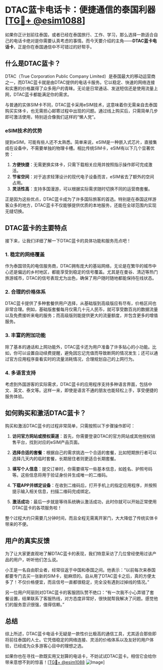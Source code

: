 # DTAC蓝卡电话卡：便捷通信的泰国利器[[TG💪+ @esim1088](https://t.me/s/esim1088)]

如果你正计划前往泰国，或者已经在泰国旅行、工作、学习，那么选择一款适合自己的电话卡绝对是你需要认真考虑的事情。而今天要介绍的主角——**DTAC蓝卡电话卡**，正是你在泰国通信中不可错过的好帮手。

## 什么是DTAC蓝卡？

DTAC（True Corporation Public Company Limited）是泰国最大的移动运营商之一，而DTAC蓝卡就是由DTAC提供的电话卡服务。它以稳定、快速的网络连接和实惠的价格赢得了众多用户的青睐。无论是日常通话、发送短信还是使用流量上网，DTAC蓝卡都能满足你的需求。

与普通的实体SIM卡不同，DTAC蓝卡采用eSIM技术，这意味着你无需亲自去泰国购买实体卡，也无需担心邮寄过程中出现的问题。通过线上购买后，只需简单几步即可激活使用，特别适合像我们这样的“懒人党”。

### eSIM技术的优势

提到eSIM，可能有些人还不太熟悉。简单来说，eSIM是一种嵌入式芯片，直接集成在设备中，不需要单独的物理卡槽。相比传统SIM卡，eSIM有以下几个显著优势：

1. **方便快捷**：无需更换实体卡，只需下载相关应用并按照指示操作即可完成激活。
2. **节省空间**：对于追求轻薄设计的现代电子设备而言，eSIM省去了额外的空间占用。
3. **灵活性高**：支持多国漫游，可以根据实际需求随时切换不同的运营商套餐。

正是因为这些优点，DTAC蓝卡成为了许多国际旅客的首选。特别是在泰国这样游客众多的地方，DTAC蓝卡不仅能够提供优质的本地服务，还能在全球范围内实现无缝切换。

## DTAC蓝卡的主要特点

接下来，让我们详细了解一下DTAC蓝卡的具体功能和服务亮点吧！

### 1. 稳定的网络覆盖

作为泰国领先的电信服务商，DTAC拥有庞大的基站网络，无论是在繁华的城市中心还是偏远的乡村地区，都能享受到稳定的信号覆盖。尤其是在曼谷、清迈等热门旅游城市，DTAC的信号表现尤为出色，确保了用户随时随地都能保持在线状态。

### 2. 合理的价格体系

DTAC蓝卡提供了多种套餐供用户选择，从基础版到高级版应有尽有，价格区间也非常合理。例如，基础版套餐每月仅需几十元人民币，就可享受数百兆的数据流量以及免费接听来电的服务；而高级版则能提供更大的流量额度，并包含更多的增值服务。

### 3. 丰富的附加功能

除了基本的通话和上网功能外，DTAC蓝卡还为用户准备了许多贴心的小功能。比如，你可以设置自动续费提醒，避免因忘记充值而导致断网的情况发生；还可以通过官方应用程序查看实时的流量消耗情况，合理规划自己的上网行为。

### 4. 多语言支持

考虑到外国游客的实际需求，DTAC蓝卡的应用程序支持多种语言界面，包括中文、英文、泰文等。这样一来，即使是语言不通的朋友也能轻松上手，享受便捷的服务体验。

## 如何购买和激活DTAC蓝卡？

购买和激活DTAC蓝卡的过程非常简单，只需按照以下步骤操作即可：

1. **访问官方网站或授权渠道**：首先，你需要登录DTAC的官方网站或其他授权销售平台，找到对应的eSIM产品页面。
   
2. **选择合适的套餐**：根据自己的需求挑选一个合适的套餐，比如短期旅行者可以选择几天内的临时套餐，长期居住者则更适合长期套餐。

3. **填写个人信息**：提交订单时，你需要填写一些基本信息，如姓名、护照号码等。这些信息将用于验证身份并生成唯一的二维码。

4. **下载APP并绑定设备**：在收到二维码后，打开手机上的指定应用程序，并按照提示输入相关信息，扫描二维码完成绑定。

5. **激活成功**：最后一步就是等待系统确认激活成功，此时你就可以开始正常使用DTAC蓝卡的各项服务啦！

整个过程大约只需要几分钟时间，而且全程无需离开家门，大大降低了传统实体卡带来的不便。

## 用户的真实反馈

为了让大家更直观地了解DTAC蓝卡的表现，我们特意采访了几位曾经使用过该产品的用户，听听他们怎么说。

小王是一名自由职业者，经常往返于中国和泰国之间。他表示：“以前每次来泰国都要专门去买一张新的SIM卡，挺麻烦的。自从用了DTAC蓝卡之后，真的方便太多了！不仅价格便宜，而且信号一直都很稳定，完全没有遇到过掉线的情况。”

另一位用户阿丽则对DTAC蓝卡的客服团队赞不绝口：“有一次我不小心弄错了套餐设置，结果联系了客服热线，对方态度非常好，很快就帮我解决了问题。感觉他们的服务意识很强，值得信赖。”

## 总结

综上所述，DTAC蓝卡电话卡无疑是一款性价比极高的通信工具，尤其适合那些即将前往泰国的人士。它凭借稳定的网络连接、灵活的价格体系以及友好的用户体验，已经成为众多游客心目中的理想之选。

如果你也在寻找一款既实用又划算的电话卡，不妨试试DTAC蓝卡。相信它会给你带来意想不到的惊喜！[[TG💪+ @esim1088](https://t.me/s/esim1088) ![Image](https://i.postimg.cc/4NQfJmqS/Snipaste-2025-05-13-00-14-12.png)]